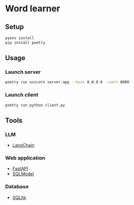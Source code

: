 # Word learner

## Setup

```sh
pyenv install
pip install poetry
```

## Usage

### Launch server

```sh
poetry run uvicorn server:app --host 0.0.0.0 --port 8000
```

### Launch client

```sh
poetry run python client.py
```

## Tools

### LLM

- [LangChain](https://python.langchain.com/en/latest/)

### Web application

- [FastAPI](https://fastapi.tiangolo.com/)
- [SQLModel](https://sqlmodel.tiangolo.com/)

### Database

- [SQLite](https://sqlite.org/index.html)